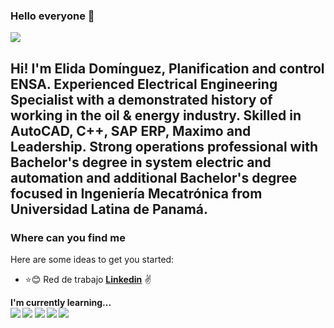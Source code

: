 ### Hello everyone 👋
![](https://github.com/hebertdev1/hebertdev1/blob/master/javascript.gif)

## Hi! I'm Elida Domínguez, Planification and control ENSA. Experienced Electrical Engineering Specialist with a demonstrated history of working in the oil & energy industry. Skilled in AutoCAD, C++, SAP ERP, Maximo and Leadership. Strong operations professional with Bachelor's degree in system electric and automation and additional Bachelor's degree focused in Ingeniería Mecatrónica from Universidad Latina de Panamá. 

### Where can you find me
Here are some ideas to get you started:
* :star::blush: Red de trabajo **[Linkedin](https://www.linkedin.com/in/elida-dom%C3%ADnguez-057965181/)** :v:

<summary> <b>I'm currently learning... <b></summary>
  <img src="https://img.shields.io/badge/-Python-FFD43B?style=for-the-badge&logo=python&logoColor=white&labelColor=4B8BBE" />
  <img src="https://img.shields.io/badge/-Visual%20Studio%20Code-23A9F2?style=for-the-badge&logo=Visual%20Studio%20Code&logoColor=white"/>
  <img src="https://img.shields.io/badge/-Github-181717?style=for-the-badge&logo=GitHub&logoColor=white"/>
  <img src="https://img.shields.io/badge/-C++-00599C?style=flat-square&logo=c" />
  <img src="https://upload.wikimedia.org/wikipedia/commons/0/08/AutoCad_logo.svg" />

<!--
**elida1412/elida1412** is a ✨ _special_ ✨ repository because its `README.md` (this file) appears on your GitHub profile.



- 🔭 I’m currently working on ...
- 🌱 I’m currently learning ...
- 👯 I’m looking to collaborate on ...
- 🤔 I’m looking for help with ...
- 💬 Ask me about ...
- 📫 How to reach me: ...
- 😄 Pronouns: ...
- ⚡ Fun fact: ...
-->
